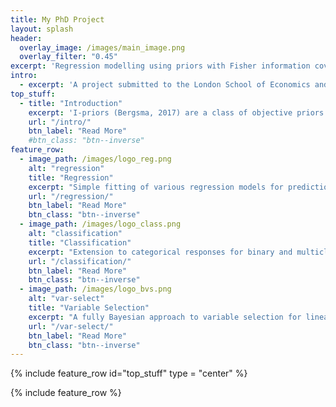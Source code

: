 ```yaml
---
title: My PhD Project
layout: splash
header:
  overlay_image: /images/main_image.png
  overlay_filter: "0.45"
excerpt: 'Regression modelling using priors with Fisher information covariance kernels (I-priors) <br /><br /> [Poster (PDF)](#link){: .btn .btn--light-outline}&nbsp;[View Source](https://github.com/haziqj/phd-poster/){: .btn .btn--light-outline}'
intro: 
  - excerpt: 'A project submitted to the London School of Economics and Political Science for the degree of Doctor of Philosophy in Statistics.'
top_stuff:
  - title: "Introduction"
    excerpt: 'I-priors (Bergsma, 2017) are a class of objective priors which make use of the Fisher information. Estimation is simple, inference straightforward, and often gives better predictions for new data.'
    url: "/intro/"
    btn_label: "Read More"
    #btn_class: "btn--inverse"
feature_row:
  - image_path: /images/logo_reg.png
    alt: "regression"
    title: "Regression"
    excerpt: "Simple fitting of various regression models for prediction and inference."
    url: "/regression/"
    btn_label: "Read More"
    btn_class: "btn--inverse"
  - image_path: /images/logo_class.png
    alt: "classification"
    title: "Classification"
    excerpt: "Extension to categorical responses for binary and multiclass classification."
    url: "/classification/"
    btn_label: "Read More"
    btn_class: "btn--inverse"
  - image_path: /images/logo_bvs.png
    alt: "var-select"
    title: "Variable Selection"
    excerpt: "A fully Bayesian approach to variable selection for linear models."
    url: "/var-select/"
    btn_label: "Read More"
    btn_class: "btn--inverse"
---
```

<!--
I-priors are a class of objective priors on regression functions which make use of its Fisher information in a vector space framework. We present firstly some methodology and computational work on estimating regression functions by working in the appropriate reproducing kernel Hilbert space of functions and assuming an I-prior on the function of interest. Secondly, work on extending the I-prior methodology to categorical responses for classification is presented, in which estimation is performed using a variational approximation to the likelihood. Finally, a fully Bayes approach is considered where I-priors are used for variable selection.
-->

{% include feature_row id="top_stuff" type = "center" %}

{% include feature_row %}

<!-- ```r

      R> (mod <- ipriorBVS(y ~ ., data))
      ##             PIP     1     2     3        
      ## X.1       0.979     x     x     x         
      ## X.2       0.973     x     x     x          
      ## X.3       0.425           x                
      ## X.4       0.991     x     x     x         
      ## X.5       0.194                 x          
      ## PMP             0.439 0.321 0.103  
      ## BF              1.000 0.730 0.235  

``` -->
<!-- {% include feature_row id="intro" type="center" %} -->

